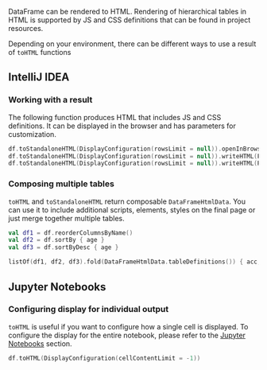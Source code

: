 [//]: # (title: toHTML)

<!---IMPORT org.jetbrains.kotlinx.dataframe.samples.api.Render-->

DataFrame can be rendered to HTML.
Rendering of hierarchical tables in HTML is supported by JS and CSS definitions
that can be found in project resources.

Depending on your environment, there can be different ways to use a result of `toHTML` functions

## IntelliJ IDEA

### Working with a result

The following function produces HTML that includes JS and CSS definitions. It can be displayed in the browser and has parameters for customization.

<!---FUN useRenderingResult-->

```kotlin
df.toStandaloneHTML(DisplayConfiguration(rowsLimit = null)).openInBrowser()
df.toStandaloneHTML(DisplayConfiguration(rowsLimit = null)).writeHTML(File("/path/to/file"))
df.toStandaloneHTML(DisplayConfiguration(rowsLimit = null)).writeHTML(Path("/path/to/file"))
```

<!---END-->

### Composing multiple tables

`toHTML` and `toStandaloneHTML` return composable `DataFrameHtmlData`. 
You can use it to include additional scripts, elements, styles on the final page or just merge together multiple tables.

<!---FUN composeTables-->

```kotlin
val df1 = df.reorderColumnsByName()
val df2 = df.sortBy { age }
val df3 = df.sortByDesc { age }

listOf(df1, df2, df3).fold(DataFrameHtmlData.tableDefinitions()) { acc, df -> acc + df.toHTML() }
```

<!---END-->

## Jupyter Notebooks

### Configuring display for individual output

`toHTML` is useful if you want to configure how a single cell is displayed.
To configure the display for the entire notebook,
please refer to the [Jupyter Notebooks](jupyterRendering.md) section.

<!---FUN configureCellOutput-->

```kotlin
df.toHTML(DisplayConfiguration(cellContentLimit = -1))
```

<!---END-->


